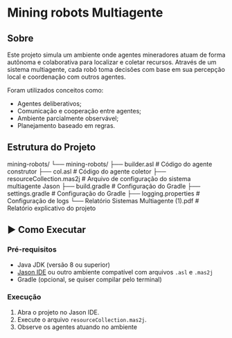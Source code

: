 # Mining robots Multiagente

## Sobre

Este projeto simula um ambiente onde agentes mineradores atuam de forma autônoma e colaborativa para localizar e coletar recursos. Através de um sistema multiagente, cada robô toma decisões com base em sua percepção local e coordenação com outros agentes.

Foram utilizados conceitos como:
- Agentes deliberativos;
- Comunicação e cooperação entre agentes;
- Ambiente parcialmente observável;
- Planejamento baseado em regras.

## Estrutura do Projeto

mining-robots/
└── mining-robots/
├── builder.asl # Código do agente construtor
├── col.asl # Código do agente coletor
├── resourceCollection.mas2j # Arquivo de configuração do sistema multiagente Jason
├── build.gradle # Configuração do Gradle
├── settings.gradle # Configuração do Gradle
├── logging.properties # Configuração de logs
└── Relatório Sistemas Multiagente (1).pdf # Relatório explicativo do projeto


## ▶️ Como Executar

### Pré-requisitos

- Java JDK (versão 8 ou superior)
- [Jason IDE](https://github.com/jason-lang/jason) ou outro ambiente compatível com arquivos `.asl` e `.mas2j`
- Gradle (opcional, se quiser compilar pelo terminal)

### Execução

1. Abra o projeto no Jason IDE.
2. Execute o arquivo `resourceCollection.mas2j`.
3. Observe os agentes atuando no ambiente
